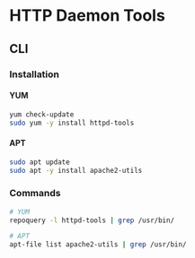 # HTTP Daemon Tools

## CLI

### Installation

#### YUM

```sh
yum check-update
sudo yum -y install httpd-tools
```

#### APT

```sh
sudo apt update
sudo apt -y install apache2-utils
```

### Commands

```sh
# YUM
repoquery -l httpd-tools | grep /usr/bin/

# APT
apt-file list apache2-utils | grep /usr/bin/
```
